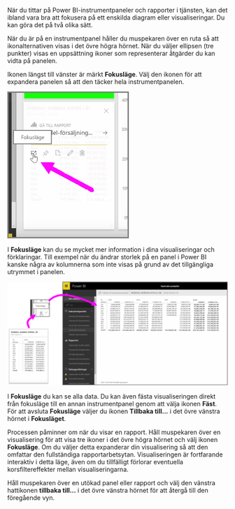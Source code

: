 När du tittar på Power BI-instrumentpaneler och rapporter i tjänsten, kan det ibland vara bra att fokusera på ett enskilda diagram eller visualiseringar. Du kan göra det på två olika sätt.

När du är på en instrumentpanel håller du muspekaren över en ruta så att ikonalternativen visas i det övre högra hörnet. När du väljer ellipsen (tre punkter) visas en uppsättning ikoner som representerar åtgärder du kan vidta på panelen.

Ikonen längst till vänster är märkt **Fokusläge**. Välj den ikonen för att expandera panelen så att den täcker hela instrumentpanelen.

![](media/4-4b-display-visuals-tiles-fullscreen/4-4b_1.png)

I **Fokusläge** kan du se mycket mer information i dina visualiseringar och förklaringar. Till exempel när du ändrar storlek på en panel i Power BI kanske några av kolumnerna som inte visas på grund av det tillgängliga utrymmet i panelen.

![](media/4-4b-display-visuals-tiles-fullscreen/4-4b_2.png)

I **Fokusläge** du kan se alla data. Du kan även fästa visualiseringen direkt från fokusläge till en annan instrumentpanel genom att välja ikonen **Fäst**. För att avsluta **Fokusläge** väljer du ikonen **Tillbaka till...**  i det övre vänstra hörnet i **Fokusläget**.

Processen påminner om när du visar en rapport. Håll muspekaren över en visualisering för att visa tre ikoner i det övre högra hörnet och välj ikonen **Fokusläge**. Om du väljer detta expanderar din visualisering så att den omfattar den fullständiga rapportarbetsytan. Visualiseringen är fortfarande interaktiv i detta läge, även om du tillfälligt förlorar eventuella korsfiltereffekter mellan visualiseringarna.

Håll muspekaren över en utökad panel eller rapport och välj den vänstra hattikonen **tillbaka till...**  i det övre vänstra hörnet för att återgå till den föregående vyn.


